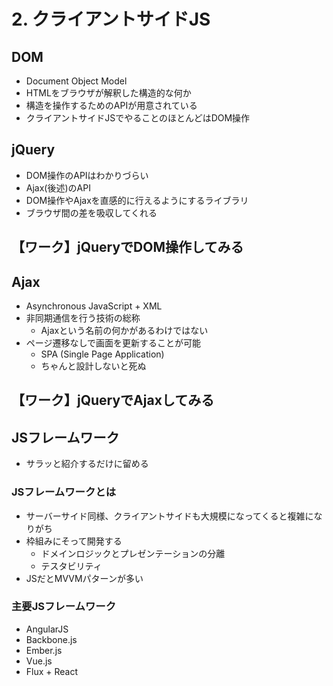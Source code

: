 # 2. クライアントサイドJS

## DOM
- Document Object Model
- HTMLをブラウザが解釈した構造的な何か
- 構造を操作するためのAPIが用意されている
- クライアントサイドJSでやることのほとんどはDOM操作

## jQuery
- DOM操作のAPIはわかりづらい
- Ajax(後述)のAPI
- DOM操作やAjaxを直感的に行えるようにするライブラリ
- ブラウザ間の差を吸収してくれる

## 【ワーク】jQueryでDOM操作してみる

## Ajax
- Asynchronous JavaScript + XML
- 非同期通信を行う技術の総称
	- Ajaxという名前の何かがあるわけではない
- ページ遷移なしで画面を更新することが可能
	- SPA (Single Page Application)
	- ちゃんと設計しないと死ぬ

## 【ワーク】jQueryでAjaxしてみる

## JSフレームワーク
- サラッと紹介するだけに留める

### JSフレームワークとは
- サーバーサイド同様、クライアントサイドも大規模になってくると複雑になりがち
- 枠組みにそって開発する
	- ドメインロジックとプレゼンテーションの分離
	- テスタビリティ
- JSだとMVVMパターンが多い

### 主要JSフレームワーク
- AngularJS
- Backbone.js
- Ember.js
- Vue.js
- Flux + React
